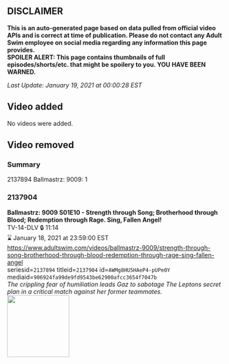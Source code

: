 ## DISCLAIMER
**This is an auto-generated page based on data pulled from official video APIs and is correct at time of publication. Please do not contact any Adult Swim employee on social media regarding any information this page provides.**  
**SPOILER ALERT: This page contains thumbnails of full episodes/shorts/etc. that might be spoilery to you. YOU HAVE BEEN WARNED.**  

_Last Update: January 19, 2021 at 00:00:28 EST_
## Video added
No videos were added.  
## Video removed
### Summary
2137894 Ballmastrz: 9009: 1  
### 2137904
**Ballmastrz: 9009 S01E10 - Strength through Song; Brotherhood through Blood; Redemption through Rage. Sing, Fallen Angel!**  
TV-14-DLV 🔒 11:14  
⌛ January 18, 2021 at 23:59:00 EST  
https://www.adultswim.com/videos/ballmastrz-9009/strength-through-song-brotherhood-through-blood-redemption-through-rage-sing-fallen-angel  
seriesid=`2137894` titleid=`2137904` id=`AWMg8HU5HAeP4-pUPe0Y` mediaid=`906924fa99de9fd9543be62900afcc3654f7047b`  
_The crippling fear of humiliation leads Gaz to sabotage The Leptons secret plan in a critical match against her former teammates._  
<a href="https://i.cdn.turner.com/adultswim/big/image-upload/thumbnails/thumb-2_image-15252863563732.jpg"><img src="https://i.cdn.turner.com/adultswim/big/image-upload/thumbnails/thumb-2_image-15252863563732.jpg" height="144px" /></a>
